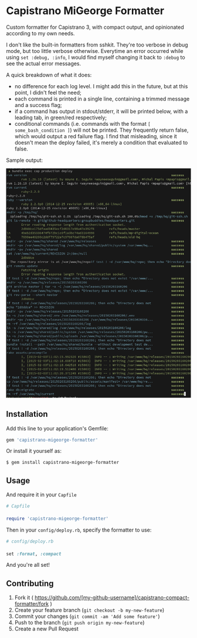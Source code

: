 # Capistrano MiGeorge Formatter

Custom formatter for Capistrano 3, with compact output, and opinionated according to my own needs.

I don't like the built-in formatters from sshkit. They're too verbose in debug mode, but too little verbose otherwise. Everytime an error occurred while using `set :debug, :info`, I would find myself changing it back to `:debug` to see the actual error messages.

A quick breakdown of what it does:

* no difference for each log level. I might add this in the future, but at this point, I didn't feel the need;
* each command is printed in a single line, containing a trimmed message and a success flag;
* if a command has output in stdout/stderr, it will be printed below, with a leading tab, in green/red respectively;
* conditional commands (i.e. commands with the format `[ some_bash_condition ]`) will not be printed. They frequently return false, which would output a red failure flag. I find that misleading, since it doesn't mean the deploy failed, it's merely a condition that evaluated to false.

Sample output:

![Sample Output](sample-output.png)

## Installation

Add this line to your application's Gemfile:

```ruby
gem 'capistrano-migeorge-formatter'
```

Or install it yourself as:

    $ gem install capistrano-migeorge-formatter

## Usage

And require it in your `Capfile`

```ruby
# Capfile

require 'capistrano-migeorge-formatter'
```

Then in your `config/deploy.rb`, specify the formatter to use:

```ruby
# config/deploy.rb

set :format, :compact
```

And you're all set!

## Contributing

1. Fork it ( https://github.com/[my-github-username]/capistrano-compact-formatter/fork )
2. Create your feature branch (`git checkout -b my-new-feature`)
3. Commit your changes (`git commit -am 'Add some feature'`)
4. Push to the branch (`git push origin my-new-feature`)
5. Create a new Pull Request
